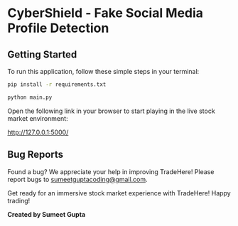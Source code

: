 
# CyberShield - Fake Social Media Profile Detection

## Getting Started

To run this application, follow these simple steps in your terminal:

```bash
pip install -r requirements.txt
```

```bash
python main.py
```

Open the following link in your browser to start playing in the live stock market environment:

http://127.0.0.1:5000/

## Bug Reports 

Found a bug? We appreciate your help in improving TradeHere! Please report bugs to sumeetguptacoding@gmail.com.

Get ready for an immersive stock market experience with TradeHere! Happy trading!

**Created by Sumeet Gupta**
